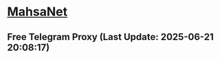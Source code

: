 
# [MahsaNet](https://t.me/mahsa_net)
## Free Telegram Proxy (Last Update: 2025-06-21 20:08:17)

    